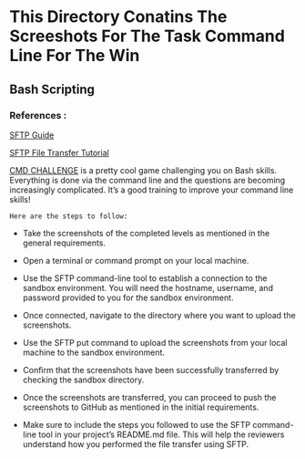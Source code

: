 # This Directory Conatins The Screeshots For The Task Command Line For The Win

## Bash Scripting

### References :
[SFTP Guide](https://man.openbsd.org/sftp)

[SFTP File Transfer Tutorial](https://www.digitalocean.com/community/tutorials/how-to-use-sftp-to-securely-transfer-files-with-a-remote-server)

[CMD CHALLENGE](https://cmdchallenge.com) is a pretty cool game challenging you on Bash skills. Everything is done via the command line and the questions are becoming increasingly complicated. It’s a good training to improve your command line skills!

`Here are the steps to follow:`

- Take the screenshots of the completed levels as mentioned in the general requirements.

- Open a terminal or command prompt on your local machine.

- Use the SFTP command-line tool to establish a connection to the sandbox environment. You will need the hostname, username, and password provided to you for the sandbox environment.

- Once connected, navigate to the directory where you want to upload the screenshots.

- Use the SFTP put command to upload the screenshots from your local machine to the sandbox environment.

- Confirm that the screenshots have been successfully transferred by checking the sandbox directory.

- Once the screenshots are transferred, you can proceed to push the screenshots to GitHub as mentioned in the initial requirements.
    
- Make sure to include the steps you followed to use the SFTP command-line tool in your project’s README.md file. This will help the reviewers understand how you performed the file transfer using SFTP.

